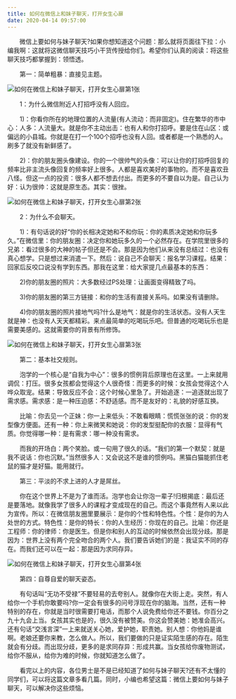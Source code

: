 ```yaml
---
title: 如何在微信上和妹子聊天，打开女生心扉
date: 2020-04-14 09:57:00
---
```




       微信上要如何与妹子聊天?如果你想知道这个问题：那么就将页面往下拉：小编我啊：这就将这微信聊天技巧小干货传授给你们。希望你们认真的阅读：将这些聊天技巧都掌握到：领悟透。

　　第一：简单粗暴：直接见主题。

![如何在微信上和妹子聊天，打开女生心扉第1张](/img/091cde488befa0eef7e85b4ab0d23f0a.jpg)

　　1：为什么微信附近人打招呼没有人回应。

　　1)：你看你所在的地理位置的人流量(有人流动：而非固定)。住在繁华的市中心：人多：人流量大。就是你不主动出击：也有人和你打招呼。要是住在山区：或偏远的小县城。你就是在打一个100个招呼也没有人回。或者都是一个熟悉的人。刷多了就没有新鲜感了。

　　2)：你的朋友圈头像建设。你的一个很帅气的头像：可以让你的打招呼回复的频率比非主流头像回复的频率好上很多。人都是喜欢美好的事物的。而不是喜欢丑八怪。但这一点的投资：很多人都不想去付出。而更多的不要自以为是。自己认为好：认为很帅：这就是原生态。其实：很挫。

![如何在微信上和妹子聊天，打开女生心扉第2张](/img/f648545a8dceae12989b328fa49f8fe2.jpg)

　　2：为什么不会聊天。

　　1)：有句话说的好“你的长相决定她和不和你玩：你的素质决定她和你玩多久。”在微信里：你的朋友圈：决定你和她玩多久的一个必然存在。在学院里很多的兄弟：看过很多的大神的帖子但还是不会。那是因为他们从来没有总结过：也没有真心想学。只是想过来消遣一下。然后：说自己不会聊天：报名学习课程。结果：回家后反咬口说没有学到东西。那我在这里：给大家提几点最基本的东西：

　　2)你的朋友圈的照片：大多数经过PS处理：让画面变得精致了吗。

　　3)你的朋友圈的第三方链接：和你的生活有直接关系吗。如果没有请删除。

　　4)你的朋友圈的照片接地气吗?什么是地气：就是你的生活状态。没有人天生就是神：也没有人天天都精彩。来点最简单的吃喝玩乐吧。但普通的吃喝玩乐也是需要美感的。这就需要你的背景有所修饰。

![如何在微信上和妹子聊天，打开女生心扉第3张](/img/93ee79503fc07ef19ce924ecbf9495ec.jpg)

　　第二：基本社交规则。

　　泡学的一个核心是“自我为中心”：很多的惯例背后原理也在这里。一上来就用调侃：打压。很多女孩都会觉得这个人很奇怪：而更多的时候：女孩会觉得这个人哗众取宠。结果：导致反应不会：这个时候心里急了。开始追逐：一追逐就出现了需求感。需求感：是一种压迫感：不舒适感。而不是友好的：礼貌的好感互换。

　　比喻：你去见一个正妹：你一上来低头：不敢看眼睛：慌慌张张的说：你的发型像方便面。还有一种：你上来微笑和她说：你的发型挺配你的衣服：显得有气质。你觉得哪一种：是有需求：哪一种没有需求。

　　而我的开场白：两个笑脸。或一句用了很久的话。“我们的第一个默契：就是我不说话：你也沉默。”当然很多人：又会说这不是谁的惯例吗。黑猫白猫能抓住老鼠的猫才是好猫。能用就行。

　　第三：平淡的不求上进的人才是屌丝。

　　你在这个世界上不是为了谁而活。泡学也会让你泡一辈子!归根揭底：最后还是要落地。就像我学了很多人的课程才变成现在的自己。而这个事竟然有人来以此为宣传。所以：在微信朋友圈里要展示：是你的个性和特色性。个性：是你的为人处世的方式。特色性：是你的特长：你的人生经历：你现在的自己。比喻：你还是工程师：你的律师：你是医生。但是你和别人的互动的时候依然会出现分歧。那是因为：世界上没有两个完全吻合的两个人。我们要告诉她们的是：我证实不同的存在。而我们还可以在一起：那是因为求同存异。

![如何在微信上和妹子聊天，打开女生心扉第4张](/img/56920e929f9b4e6b47971190d359a41e.jpg)

　　第四：自尊自爱的聊天姿态。

　　有句话叫“无功不受禄”不要轻易的去夸别人。就像你在大街上走。突然，有人给你一个手机你敢要吗?你一定会有很多的问号浮现在你的脑海。当然，还有一种特别的存在，你就是当时很需要打电话，而那个人说免费给你还不要钱。你百分之九十九会上当。女孩其实也是的，很久没有被赞美。你这会赞美她：她准会高兴。还有句话“交浅言深”一上来就送关心她，爱护她，职责她。别人想：你他妈是谁啊。老娘还要你来教，怎么做人。所以，我们要做的只是证实陌生感的存在。陌生就会有分歧。而出现分歧，更多的是求同存异：形成共赢。当女孩给你废物测试，给你不服从，给你为难的时候，你就知道怎么做了。

　　看完以上的内容，各位男士是不是已经知道了如何与妹子聊天?还有不太懂的同学们，可以将这篇文章多看几篇。同时，小编也希望这篇：微信上要如何与妹子聊天，可以解决你这些烦恼。